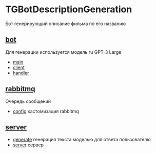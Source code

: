 # TGBotDescriptionGeneration
Бот генерирующий описание фильма по его названию

## [bot](/bot)
Для генерации используется модель ru GPT-3 Large
- [main](/bot/app.py)
- [client](/bot/client.py)
- [handler](/bot/handler.py)

## [rabbitmq](/rabbitmq)
Очередь сообщений
- [config](/rabbitmq/advanced.config) кастомизация rabbitmq

## [server](/server)
- [generate](/server/generate.py) генерация текста моделью для ответа пользователю
- [server](server/server.py) сервер
